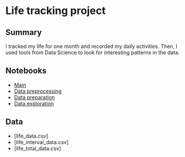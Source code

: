 # Life tracking project

## Summary

I tracked my life for one month and recorded my daily activities. Then, I used tools from Data Science to look for interesting patterns in the data.

## Notebooks

* [Main](https://nbviewer.jupyter.org/github/maxims94/life-tracking-project/blob/master/interactive-experiments.ipynb)
* [Data preprocessing](https://nbviewer.jupyter.org/github/maxims94/life-tracking-project/blob/master/interactive-experiments.ipynb)
* [Data preparation](https://nbviewer.jupyter.org/github/maxims94/life-tracking-project/blob/master/interactive-experiments.ipynb)
* [Data exploration](https://nbviewer.jupyter.org/github/maxims94/life-tracking-project/blob/master/interactive-experiments.ipynb)

## Data

* [life_data.csv]
* [life_interval_data.csv]
* [life_total_data.csv]